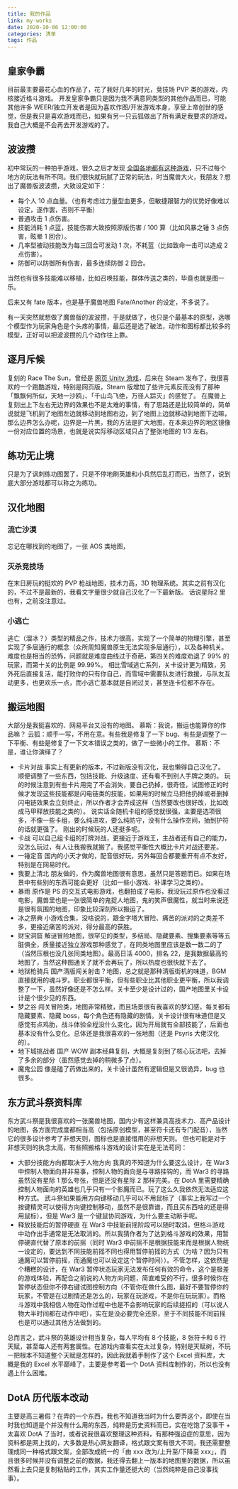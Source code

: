```yaml
---
title: 我的作品
link: my-works
date: 2020-10-06 12:00:00
categories: 清单
tags: 作品
---
```


## 皇家争霸

目前最主要最花心血的作品了，花了我好几年的时光，竞技场 PVP 类的游戏，内核接近格斗游戏。
开发皇家争霸只是因为我不满意同类型的其他作品而已，可能其他许多 WEER/独立开发者是因为喜欢作图/开发游戏本身，享受上帝创世的感觉，但是我只是喜欢游戏而已，如果有另一只云狐做出了所有满足我要求的游戏，我自己大概是不会再去开发游戏的了。

## 波波攒

初中常玩的一种拍手游戏，很久之后才发现 [全国各地都有这种游戏](https://www.zhihu.com/question/27570379)，只不过每个地方的玩法有所不同。我们很快就玩腻了正常的玩法，时当魔兽大火，我朋友？想出了魔兽版波波攒，大致设定如下：

- 每个人 10 点血量。（也有考虑过力量型血更多，但敏捷跟智力的优势好像难以设定，遂作罢，否则不平衡）
- 普通攻击 1 点伤害。
- 技能消耗 1 点蓝，技能伤害大致按照原版伤害 / 100 算（比如风暴之锤 3 点伤害，眩晕 1 回合）。
- 几率型被动技能改为每三回合可发动 1 次，不耗蓝（比如致命一击可以造成 2 点伤害）。
- 防御可以防御所有伤害，最多连续防御 2 回合。

当然也有很多技能难以移植，比如召唤技能，群体传送之类的，毕竟也就是图一乐。

后来又有 fate 版本，也是基于魔兽地图 Fate/Another 的设定，不多说了。

有一天突然就想做了魔兽版的波波攒，于是就做了，也只是个最基本的原型，选哪个模型作为玩家角色是个头疼的事情，最后还是选了破法，动作和图标都比较多的模型，正好可以把波波攒的几个动作往上靠。

## 逐月斥候

复刻的 Race The Sun，曾经是 [网页 Unity 游戏](http://wanga.me/25212)，后来在 Steam 发布了，我很喜欢的一个跑酷游戏，特别是网页版，Steam 版增加了些许元素反而没有了那种「飘飘何所似，天地一沙鸥」、「千山鸟飞绝，万径人踪灭」的感觉了。
在魔兽上复刻出上下左右无边界的效果也不是太难的事情，有了思路还是比较简单的，简单说就是飞机到了地图左边就移动到地图右边，到了地图上边就移动到地图下边嘛，那么边界怎么办呢，边界是一片黑，我的方法是扩大地图，在本来边界的地区镜像一份对应位置的场景，也就是说实际移动区域只占了整张地图的 1/3 左右。

## 练功无止境

只是为了讽刺练功图罢了，只是不停地刷英雄和小兵然后乱打而已，当然了，说到底大部分游戏都可以称之为练功。

## 汉化地图

### 流亡沙漠

忘记在哪找到的地图了，一张 AOS 类地图，

### 灭杀竞技场

在末日房玩的挺欢的 PVP 枪战地图，技术力高，3D 物理系统。其实之前有汉化的，不过不是最新的，我看文字量很少就自己汉化了一下最新版。
话说星际2 里也有，之前没注意过。

### 小逃亡

逃亡（溜冰？）类型的精品之作，技术力很高，实现了一个简单的物理引擎，甚至实现了多层通行的概念（众所周知魔兽原生无法实现多层通行），以及各种机关。
难度也是相当的恐怖，问题就是难度曲线过于奇葩，第四关的难度劝退了 99% 的玩家，而第十关的比例是 99.99%。
相比雪域逃亡系列，关卡设计更为精致，另外死后直接复活，能打败你的只有你自己，而雪域中需要队友进行救援，与队友互动更多，也更欢乐一点，而小逃亡基本就是自闭过关，甚至连卡位都不存在。

## 搬运地图

大部分是我挺喜欢的、网易平台又没有的地图。
慕斯：我说，搬运也能算你的作品嘛？
云狐：顺手一写，不用在意。有些我是修复了一下 bug、有些是调整了一下平衡、有些是修复了一下文本错误之类的，做了一些微小的工作。
慕斯：不是，谁让你演绎了？

- 卡片对战
事实上有更新的版本，不过新版没有汉化，我也懒得自己汉化了。
顺便调整了一些东西，包括技能、升级速度、还有看不到别人手牌之类的。
玩的时候注意到有些卡片用完了不会消失，要自己扔掉，很奇怪，试图修正的时候才发现这些技能都是闪电链类的技能，如果用的时候立马把他扔掉或者删掉闪电链效果会立刻终止，所以作者才会弄成这样（当然要改也很好改，比如改成马甲释放技能之类的）。
说实话全随机卡组的感觉就很强，主要是选项很多，不像一些卡组，要么纯进攻，要么纯防守，没有什么操作空间，抽到护符的话就更强了。
刚出的时候玩的人还挺多呢。
- 卡战
可以自己组卡组的打牌对战，更接近于游戏王，主战者还有自己的能力，没怎么玩过，有人让我搬我就搬了。我感觉平衡性大概比卡片对战还要差。
- 一锤定音
国内的小天才做的，配音很好玩，另外每回合都要重开有点不友好，特别是在网易时代。
- 我要上清北
朋友做的，作为魔兽地图很有意思，虽然只是答题而已。如果在场景中有些别的东西可能会更好（比如一些小游戏、补课学习之类的）。
- 暴雨
原作是 PS 的交互式电影游戏，也翻拍成了电影，我没玩过原作也没看过电影，魔兽里也是一张很简单的鬼捉人地图，鬼的笑声很魔性，就当时来说还是很有氛围的地图，印象比较深刻所以搬运了。
- 冰之祭典
小游戏合集，没啥说的，跟金字塔大冒险、痛苦的派对的之类差不多，更接近痛苦的派对，得分最高的获胜。
- 财宝洞窟
解谜冒险地图，很罕见的类型，多结局、隐藏要素、搜集要素等等五脏俱全，质量接近独立游戏那种感觉了，在同类地图里应该是数一数二的了（当然压根也没几张同类地图）。最高日活 4000，排名 22，是我数据最高的地图了，当然这种图通关了就不会再玩了，所以热度也很快就下去了。
- 地狱枪骑兵
国产清版闯关射击？地图，总之就是那种清版街机的味道，BGM 直接就用的魂斗罗。职业都很平衡，但有些职业比其他职业更平衡，所以我调整了一下，虽然好像还是不怎么样。关卡至少是设计过的，国产地图里关卡设计是个很少见的东西。
- 梦之谷
闯关冒险类，地图非常精致，而且场景很有我喜欢的梦幻感，每关都有隐藏要素、隐藏 boss，每个角色还有隐藏的剧情。关卡设计很有味道但是又感觉有点鸡肋，战斗体验全程没什么变化，因为开局就有全部技能了，后面也基本没有什么变化。总体还是我很喜欢的一张地图（还是 Psyris 大佬汉化的）。
- 地下城挑战者
国产 WOW 副本经典复刻，大概是复刻到了核心玩法吧，去掉了多余的部分（虽然感觉去掉的稍微多了点）。
- 魔鬼公园
像是磕了药做出来的，关卡设计虽然有逻辑但是又很诡异，bug 也很多。

## 东方武斗祭资料库

东方武斗祭是我很喜欢的一张魔兽地图，国内少有这样兼具高技术力、高产品设计的地图，各方面完成度都相当高（包括原创模型，甚至符卡还有专门配音），当然它的很多设计参考了非想天则，图标也是直接借用的非想天则。
但也可能是对于非想天则的执念太高，有些照搬格斗游戏的设计实在是无法苟同：

- 大部分技能方向都取决于人物方向
我真的不知道为什么要这么设计，在 War3 中控制人物面向并非易事，控制人物的面向是与寻路挂钩的，而 War3 的寻路虽然没有星际 1 那么夸张，但是还没有星际 2 那样完美。在 DotA 里需要精确控制人物面向的英雄也几乎只有一个影魔而已。玩了这么久我依然无法适应这种方式。
武斗祭如果能用方向键移动几乎可以不用鼠标了（事实上我写过一个按键精灵可以使得方向键控制移动，虽然不是很靠谱，而且买东西啥的还是得用鼠标），但是 War3 是一个键鼠协同游戏，为什么要主动断手呢。
- 释放技能后的暂停硬直
在 War3 中技能前摇阶段可以随时取消，但格斗游戏中动作出手通常是无法取消的。所以我猜作者为了达到格斗游戏的效果，用暂停硬直代替了原本的前摇（同时 War3 中前摇不是根据技能来而是根据人物统一设定的，要达到不同技能前摇不同也得用暂停前摇的方式（为啥？因为只有通魔可以暂停前摇，而通魔也可以设定这个暂停时间））。不管怎样，这依然是个糟糕的设计，在 War3 暂停状态玩家无法发布任何有效的命令，这个是极差的游戏体验，再配合之前说的人物方向问题，简直难受的不行，很多时候你在暂停状态但你不停右键试图控制方向（不管你在做什么图，最好不要暂停你的玩家，不管是在过剧情还是怎么的，玩家在玩游戏，不是你在玩玩家）。而格斗游戏中我相信人物在动作过程中也是不会影响玩家的后续搓招的（可以说人物大半时间都在动作中吧），实在是没必要完全还原，至于不同技能不同前摇也是可以通过其他方法做到的。

总而言之，武斗祭的英雄设计相当复杂，每人平均有 8 个技能，8 张符卡和 6 行天赋，甚至每人还有两套属性。在游戏内查看实在太过复杂，特别是天赋树，不玩一把根本不知道整个天赋是怎样的，因此我就着手制作了这个 Excel 资料库，大概是我的 Excel 水平巅峰了，主要是参考着一个 DotA 资料库制作的，所以也没有遇上什么困难。

## DotA 历代版本改动

主要是高三暑假？在弄的一个东西，我也不知道我当时为什么要弄这个，即使在当时我也知道是个并没有什么用的东西，纯粹是历史资料而已，实在吃饱了没事干 + 太喜欢 DotA 了当时，或者说我很喜欢整理这种资料，有那种强迫症的意思，因为资料都是网上找的，大多数是热心网友翻译，格式跟文案有很大不同，我还需要整理成同一种格式跟文案，全部改成统一的「由 xxx 改为/上升至/下降至 xxx」，而且很多时候并没有调整之前的数据，我还得去翻上一版本的地图里的数据，所以虽然看上去只是复制粘贴的工作，其实工作量还挺大的（当然纯粹是自己没事找事）。
